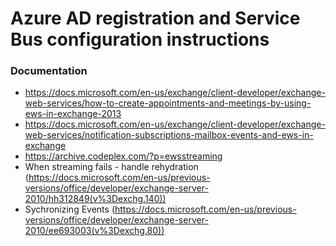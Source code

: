 # Azure AD registration and Service Bus configuration instructions


### Documentation
- https://docs.microsoft.com/en-us/exchange/client-developer/exchange-web-services/how-to-create-appointments-and-meetings-by-using-ews-in-exchange-2013
- https://docs.microsoft.com/en-us/exchange/client-developer/exchange-web-services/notification-subscriptions-mailbox-events-and-ews-in-exchange
- https://archive.codeplex.com/?p=ewsstreaming
- When streaming fails - handle rehydration (https://docs.microsoft.com/en-us/previous-versions/office/developer/exchange-server-2010/hh312849(v%3Dexchg.140))
- Sychronizing Events (https://docs.microsoft.com/en-us/previous-versions/office/developer/exchange-server-2010/ee693003(v%3Dexchg.80))